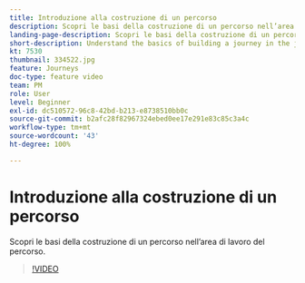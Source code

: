 ```yaml
---
title: Introduzione alla costruzione di un percorso
description: Scopri le basi della costruzione di un percorso nell’area di lavoro del percorso.
landing-page-description: Scopri le basi della costruzione di un percorso nell’area di lavoro del percorso.
short-description: Understand the basics of building a journey in the journey canvas.
kt: 7530
thumbnail: 334522.jpg
feature: Journeys
doc-type: feature video
team: PM
role: User
level: Beginner
exl-id: dc510572-96c8-42bd-b213-e8738510bb0c
source-git-commit: b2afc28f82967324ebed0ee17e291e83c85c3a4c
workflow-type: tm+mt
source-wordcount: '43'
ht-degree: 100%

---
```


# Introduzione alla costruzione di un percorso

Scopri le basi della costruzione di un percorso nell’area di lavoro del percorso.

>[!VIDEO](https://video.tv.adobe.com/v/334522?quality=12&learn=on)
